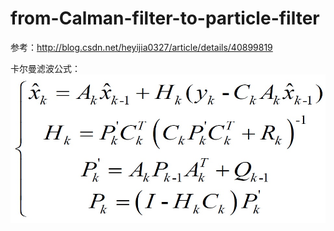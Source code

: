 # from-Calman-filter-to-particle-filter
参考：http://blog.csdn.net/heyijia0327/article/details/40899819

卡尔曼滤波公式：
![kalman](https://github.com/Freecss123456/from-Calman-filter-to-particle-filter/blob/master/image/calman.jpg)

